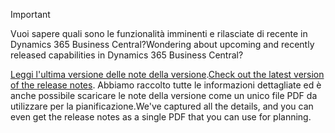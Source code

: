> [!IMPORTANT]
>
> <span data-ttu-id="68435-101">Vuoi sapere quali sono le funzionalità imminenti e rilasciate di recente in Dynamics 365 Business Central?</span><span class="sxs-lookup"><span data-stu-id="68435-101">Wondering about upcoming and recently released capabilities in Dynamics 365 Business Central?</span></span>
>
> <span data-ttu-id="68435-102">[Leggi l'ultima versione delle note della versione](/business-applications-release-notes/october18/dynamics365-business-central/).</span><span class="sxs-lookup"><span data-stu-id="68435-102">[Check out the latest version of the release notes](/business-applications-release-notes/october18/dynamics365-business-central/).</span></span> <span data-ttu-id="68435-103">Abbiamo raccolto tutte le informazioni dettagliate ed è anche possibile scaricare le note della versione come un unico file PDF da utilizzare per la pianificazione.</span><span class="sxs-lookup"><span data-stu-id="68435-103">We've captured all the details, and you can even get the release notes as a single PDF that you can use for planning.</span></span>  

